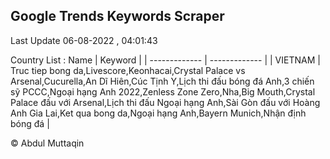 

## Google Trends Keywords Scraper 
 
Last Update 06-08-2022 , 04:01:43

Country List :
 Name  | Keyword |
| ------------- | ------------- |
| VIETNAM | Truc tiep bong da,Livescore,Keonhacai,Crystal Palace vs Arsenal,Cucurella,An Dĩ Hiên,Cúc Tịnh Y,Lịch thi đấu bóng đá Anh,3 chiến sỹ PCCC,Ngoại hạng Anh 2022,Zenless Zone Zero,Nha,Big Mouth,Crystal Palace đấu với Arsenal,Lịch thi đấu Ngoại hạng Anh,Sài Gòn đấu với Hoàng Anh Gia Lai,Ket qua bong da,Ngoại hạng Anh,Bayern Munich,Nhận định bóng đá |



© Abdul Muttaqin 
